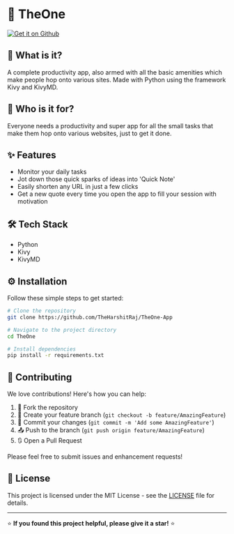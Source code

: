 # 🚀 TheOne

[![Get it on Github](https://raw.githubusercontent.com/SaeedDev94/Xray/refs/heads/master/get-it-on-github.png)](https://github.com/TheHarshitRaj/TheOne-App/releases)

## 📝 What is it?

A complete productivity app, also armed with all the basic amenities which make people hop onto various sites. Made with Python using the framework Kivy and KivyMD.

## 👥 Who is it for?

Everyone needs a productivity and super app for all the small tasks that make them hop onto various websites, just to get it done.

## ✨ Features

- Monitor your daily tasks
- Jot down those quick sparks of ideas into 'Quick Note'
- Easily shorten any URL in just a few clicks
- Get a new quote every time you open the app to fill your session with motivation

## 🛠️ Tech Stack

- Python
- Kivy
- KivyMD

## ⚙️ Installation

Follow these simple steps to get started:

```bash
# Clone the repository
git clone https://github.com/TheHarshitRaj/TheOne-App

# Navigate to the project directory
cd TheOne

# Install dependencies
pip install -r requirements.txt
```

## 🤝 Contributing

We love contributions! Here's how you can help:

1. 🍴 Fork the repository
2. 🌟 Create your feature branch (`git checkout -b feature/AmazingFeature`)
3. 💾 Commit your changes (`git commit -m 'Add some AmazingFeature'`)
4. 📤 Push to the branch (`git push origin feature/AmazingFeature`)
5. 🔃 Open a Pull Request

Please feel free to submit issues and enhancement requests!

## 📄 License

This project is licensed under the MIT License - see the [LICENSE](LICENSE) file for details.

---

⭐ **If you found this project helpful, please give it a star!** ⭐
